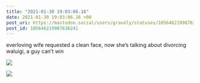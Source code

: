 ```yaml
---
title: "2021-01-30 19:03:06.16"
date: 2021-01-30 19:03:06.16 +00
post_uri: https://mastodon.social/users/gravely/statuses/105646219987636241
post_id: 105646219987636241
---
```

everloving wife requested a clean face, now she’s talking about divorcing waluigi, a guy can’t win


![](/images/105646219827329024.jpg)

![](/images/105646219949482902.jpg)

